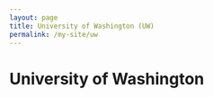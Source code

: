 ```yaml
---
layout: page
title: University of Washington (UW)
permalink: /my-site/uw
---
```

# University of Washington
